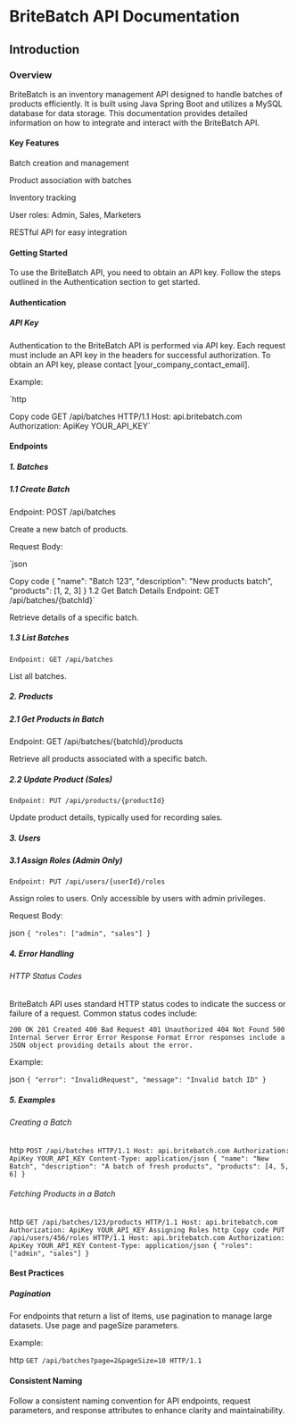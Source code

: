 # BriteBatch API Documentation

## Introduction

### Overview

BriteBatch is an inventory management API designed to handle batches of products efficiently. It is built using Java Spring Boot and utilizes a MySQL database for data storage. This documentation provides detailed information on how to integrate and interact with the BriteBatch API.

#### Key Features

Batch creation and management

Product association with batches

Inventory tracking

User roles: Admin, Sales, Marketers

RESTful API for easy integration


#### Getting Started

To use the BriteBatch API, you need to obtain an API key. Follow the steps outlined in the Authentication section to get started.

#### Authentication

##### API Key

Authentication to the BriteBatch API is performed via API key. Each request must include an API key in the headers for successful authorization. To obtain an API key, please contact [your_company_contact_email].

Example:

`http

Copy code
GET /api/batches HTTP/1.1
Host: api.britebatch.com
Authorization: ApiKey YOUR_API_KEY`

#### Endpoints
##### 1. Batches

##### 1.1 Create Batch

Endpoint: POST /api/batches

Create a new batch of products.

Request Body:

`json

Copy code
{
  "name": "Batch 123",
  "description": "New products batch",
  "products": [1, 2, 3]
}
1.2 Get Batch Details
Endpoint: GET /api/batches/{batchId}`

Retrieve details of a specific batch.

##### 1.3 List Batches
`Endpoint: GET /api/batches`

List all batches.

##### 2. Products

##### 2.1 Get Products in Batch

Endpoint: GET /api/batches/{batchId}/products

Retrieve all products associated with a specific batch.

##### 2.2 Update Product (Sales)

`Endpoint: PUT /api/products/{productId}`

Update product details, typically used for recording sales.

##### 3. Users

##### 3.1 Assign Roles (Admin Only)

`Endpoint: PUT /api/users/{userId}/roles`

Assign roles to users. Only accessible by users with admin privileges.

Request Body:

json
`{
  "roles": ["admin", "sales"]
}`

##### 4. Error Handling

###### HTTP Status Codes

BriteBatch API uses standard HTTP status codes to indicate the success or failure of a request. Common status codes include:

`200 OK
201 Created
400 Bad Request
401 Unauthorized
404 Not Found
500 Internal Server Error
Error Response Format
Error responses include a JSON object providing details about the error.`

Example:

json
`{
  "error": "InvalidRequest",
  "message": "Invalid batch ID"
}`

##### 5. Examples

###### Creating a Batch

http
`POST /api/batches HTTP/1.1
Host: api.britebatch.com
Authorization: ApiKey YOUR_API_KEY
Content-Type: application/json
{
  "name": "New Batch",
  "description": "A batch of fresh products",
  "products": [4, 5, 6]
}`

###### Fetching Products in a Batch
http
`GET /api/batches/123/products HTTP/1.1
Host: api.britebatch.com
Authorization: ApiKey YOUR_API_KEY
Assigning Roles
http
Copy code
PUT /api/users/456/roles HTTP/1.1
Host: api.britebatch.com
Authorization: ApiKey YOUR_API_KEY
Content-Type: application/json
{
  "roles": ["admin", "sales"]
}`

#### Best Practices

##### Pagination

For endpoints that return a list of items, use pagination to manage large datasets. Use page and pageSize parameters.

Example:

http
`GET /api/batches?page=2&pageSize=10 HTTP/1.1`

#### Consistent Naming
Follow a consistent naming convention for API endpoints, request parameters, and response attributes to enhance clarity and maintainability.
